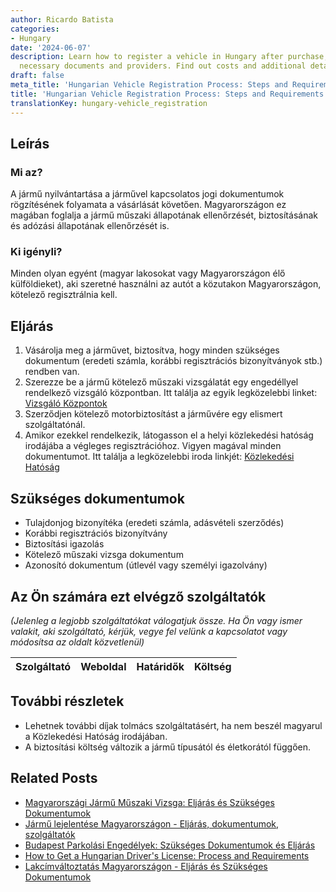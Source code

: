 ```yaml
---
author: Ricardo Batista
categories:
- Hungary
date: '2024-06-07'
description: Learn how to register a vehicle in Hungary after purchase, including
  necessary documents and providers. Find out costs and additional details.
draft: false
meta_title: 'Hungarian Vehicle Registration Process: Steps and Requirements'
title: 'Hungarian Vehicle Registration Process: Steps and Requirements'
translationKey: hungary-vehicle_registration
---
```



## Leírás
### Mi az?
A jármű nyilvántartása a járművel kapcsolatos jogi dokumentumok rögzítésének folyamata a vásárlását követően. Magyarországon ez magában foglalja a jármű műszaki állapotának ellenőrzését, biztosításának és adózási állapotának ellenőrzését is.
### Ki igényli?
Minden olyan egyént (magyar lakosokat vagy Magyarországon élő külföldieket), aki szeretné használni az autót a közutakon Magyarországon, kötelező regisztrálnia kell.

## Eljárás
1. Vásárolja meg a járművet, biztosítva, hogy minden szükséges dokumentum (eredeti számla, korábbi regisztrációs bizonyítványok stb.) rendben van.
2. Szerezze be a jármű kötelező műszaki vizsgálatát egy engedéllyel rendelkező vizsgáló központban. Itt találja az egyik legközelebbi linket: [Vizsgáló Központok](http://www.nkh.gov.hu/web/english/driving-licence)
3. Szerződjen kötelező motorbiztosítást a járművére egy elismert szolgáltatónál.
4. Amikor ezekkel rendelkezik, látogasson el a helyi közlekedési hatóság irodájába a végleges regisztrációhoz. Vigyen magával minden dokumentumot. Itt találja a legközelebbi iroda linkjét: [Közlekedési Hatóság](http://www.nkh.gov.hu/web/english/contact)

## Szükséges dokumentumok
- Tulajdonjog bizonyítéka (eredeti számla, adásvételi szerződés)
- Korábbi regisztrációs bizonyítvány
- Biztosítási igazolás
- Kötelező műszaki vizsga dokumentum
- Azonosító dokumentum (útlevél vagy személyi igazolvány)

## Az Ön számára ezt elvégző szolgáltatók
_(Jelenleg a legjobb szolgáltatókat válogatjuk össze. Ha Ön vagy ismer valakit, aki szolgáltató, kérjük, vegye fel velünk a kapcsolatot vagy módosítsa az oldalt közvetlenül)_

| Szolgáltató     |     Weboldal    |     Határidők    |       Költség     |
| --------------- | --------------- |  :-------------: | :-------------: |

## További részletek
- Lehetnek további díjak tolmács szolgáltatásért, ha nem beszél magyarul a Közlekedési Hatóság irodájában.
- A biztosítási költség változik a jármű típusától és életkorától függően.


## Related Posts

- [Magyarországi Jármű Műszaki Vizsga: Eljárás és Szükséges Dokumentumok](https://tramitit.com/hu/guides/hungary/gepjarmu_muszaki_vizsga_idopont_foglalas/)
- [Jármű lejelentése Magyarországon - Eljárás, dokumentumok, szolgáltatók](https://tramitit.com/hu/guides/hungary/gepjarmu_forgalombol_valo_kivonasa/)
- [Budapest Parkolási Engedélyek: Szükséges Dokumentumok és Eljárás](https://tramitit.com/hu/guides/hungary/parkolasi_engedely_igenylese/)
- [How to Get a Hungarian Driver's License: Process and Requirements](https://tramitit.com/hu/guides/hungary/vezetoi_engedely_igenylese/)
- [Lakcímváltoztatás Magyarországon - Eljárás és Szükséges Dokumentumok](https://tramitit.com/hu/guides/hungary/lakohely_bejelentese/)